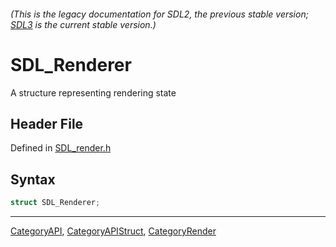 ###### (This is the legacy documentation for SDL2, the previous stable version; [SDL3](https://wiki.libsdl.org/SDL3/) is the current stable version.)
# SDL_Renderer

A structure representing rendering state

## Header File

Defined in [SDL_render.h](https://github.com/libsdl-org/SDL/blob/SDL2/include/SDL_render.h)

## Syntax

```c
struct SDL_Renderer;
```

----
[CategoryAPI](CategoryAPI), [CategoryAPIStruct](CategoryAPIStruct), [CategoryRender](CategoryRender)

